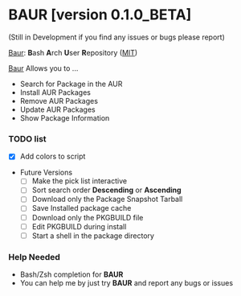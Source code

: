# BAUR [version 0.1.0_BETA]
(Still in Development if you find any issues or bugs please report)

[Baur]: **B**ash **A**rch **U**ser **R**epository ([MIT](./LICENSE))

[Baur] Allows you to ...

* Search for Package in the AUR
* Install AUR Packages
* Remove AUR Packages
* Update AUR Packages
* Show Package Information

### TODO list

* [X] Add colors to script

* Future Versions
    * [ ] Make the pick list interactive
    * [ ] Sort search order **Descending** or **Ascending**
    * [ ] Download only the Package Snapshot Tarball
    * [ ] Save Installed package cache
    * [ ] Download only the PKGBUILD file
    * [ ] Edit PKGBUILD during install
    * [ ] Start a shell in the package directory

### Help Needed
* Bash/Zsh completion for **BAUR**
* You can help me by just try **BAUR** and report any bugs or issues

[Baur]:https://github.com/zakariagatter/baur
